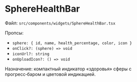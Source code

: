 # SphereHealthBar

Файл: `src/components/widgets/SphereHealthBar.tsx`

Пропсы:
- `sphere: { id, name, health_percentage, color, icon }`
- `onClick?: (sphere) => void`
- `iconUrl?: string`
- `onUploadIcon?: () => void`

Назначение: компактный индикатор «здоровья» сферы с прогресс‑баром и цветовой индикацией.